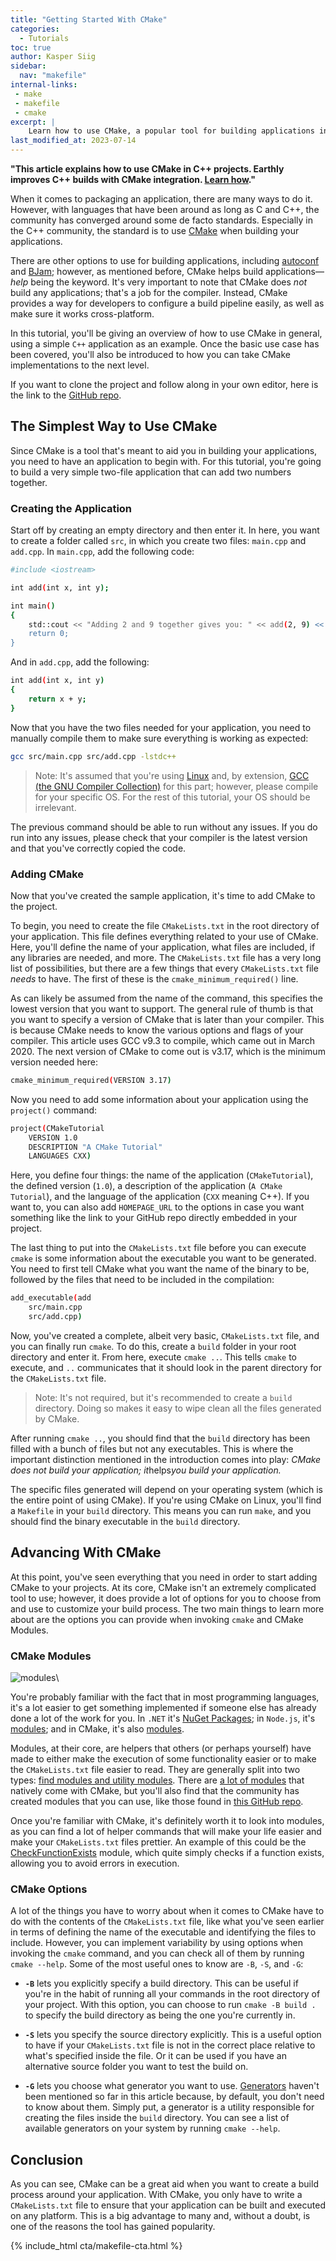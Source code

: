 ```yaml
---
title: "Getting Started With CMake"
categories:
  - Tutorials
toc: true
author: Kasper Siig
sidebar:
  nav: "makefile"
internal-links:
 - make
 - makefile
 - cmake
excerpt: |
    Learn how to use CMake, a popular tool for building applications in the C++ community. This tutorial provides a step-by-step guide on using CMake to configure a build pipeline and compile a simple C++ application.
last_modified_at: 2023-07-14
---
```

**"This article explains how to use CMake in C++ projects. Earthly improves C++ builds with CMake integration. [Learn how](https://cloud.earthly.dev/login)."**

When it comes to packaging an application, there are many ways to do it. However, with languages that have been around as long as C and C++, the community has converged around some de facto standards. Especially in the C++ community, the standard is to use [CMake](https://cmake.org) when building your applications.

There are other options to use for building applications, including [autoconf](/blog/autoconf/) and [BJam](https://www.boost.org/doc/libs/1_43_0/doc/html/jam/usage.html); however, as mentioned before, CMake helps build applications—*help* being the keyword. It's very important to note that CMake does *not* build any applications; that's a job for the compiler. Instead, CMake provides a way for developers to configure a build pipeline easily, as well as make sure it works cross-platform.

In this tutorial, you'll be giving an overview of how to use CMake in general, using a simple `C++` application as an example. Once the basic use case has been covered, you'll also be introduced to how you can take CMake implementations to the next level.

If you want to clone the project and follow along in your own editor, here is the link to the [GitHub repo](https://github.com/KSiig/cmake-tutorial).

## The Simplest Way to Use CMake

Since CMake is a tool that's meant to aid you in building your applications, you need to have an application to begin with. For this tutorial, you're going to build a very simple two-file application that can add two numbers together.

### Creating the Application

Start off by creating an empty directory and then enter it. In here, you want to create a folder called `src`, in which you create two files: `main.cpp` and `add.cpp`. In `main.cpp`, add the following code:

~~~{.bash caption=">_"}
#include <iostream>

int add(int x, int y);

int main()
{
    std::cout << "Adding 2 and 9 together gives you: " << add(2, 9) << '\n';
    return 0;
}
~~~

And in `add.cpp`, add the following:

~~~{.bash caption=">_"}
int add(int x, int y)
{
    return x + y;
}
~~~

Now that you have the two files needed for your application, you need to manually compile them to make sure everything is working as expected:

~~~{.bash caption=">_"}
gcc src/main.cpp src/add.cpp -lstdc++
~~~

> Note: It's assumed that you're using [Linux](https://www.linux.org) and, by extension, [GCC (the GNU Compiler Collection)](https://gcc.gnu.org) for this part; however, please compile for your specific OS. For the rest of this tutorial, your OS should be irrelevant.

The previous command should be able to run without any issues. If you do run into any issues, please check that your compiler is the latest version and that you've correctly copied the code.

### Adding CMake

Now that you've created the sample application, it's time to add CMake to the project.

To begin, you need to create the file `CMakeLists.txt` in the root directory of your application. This file defines everything related to your use of CMake. Here, you'll define the name of your application, what files are included, if any libraries are needed, and more. The `CMakeLists.txt` file has a very long list of possibilities, but there are a few things that every `CMakeLists.txt` file *needs* to have. The first of these is the `cmake_minimum_required()` line.

As can likely be assumed from the name of the command, this specifies the lowest version that you want to support. The general rule of thumb is that you want to specify a version of CMake that is later than your compiler. This is because CMake needs to know the various options and flags of your compiler. This article uses GCC v9.3 to compile, which came out in March 2020. The next version of CMake to come out is v3.17, which is the minimum version needed here:

~~~{.bash caption=">_"}
cmake_minimum_required(VERSION 3.17)
~~~

Now you need to add some information about your application using the `project()` command:

~~~{.bash caption=">_"}
project(CMakeTutorial
    VERSION 1.0
    DESCRIPTION "A CMake Tutorial"
    LANGUAGES CXX)
~~~

Here, you define four things: the name of the application (`CMakeTutorial`), the defined version (`1.0`), a description of the application (`A CMake Tutorial`), and the language of the application (`CXX` meaning C++). If you want to, you can also add `HOMEPAGE_URL` to the options in case you want something like the link to your GitHub repo directly embedded in your project.

The last thing to put into the `CMakeLists.txt` file before you can execute `cmake` is some information about the executable you want to be generated. You need to first tell CMake what you want the name of the binary to be, followed by the files that need to be included in the compilation:

~~~{.bash caption=">_"}
add_executable(add
    src/main.cpp
    src/add.cpp)
~~~

Now, you've created a complete, albeit very basic, `CMakeLists.txt` file, and you can finally run `cmake`. To do this, create a `build` folder in your root directory and enter it. From here, execute `cmake ..`. This tells `cmake` to execute, and `..` communicates that it should look in the parent directory for the `CMakeLists.txt` file.

> Note: It's not required, but it's recommended to create a `build` directory. Doing so makes it easy to wipe clean all the files generated by CMake.

After running `cmake ..`, you should find that the `build` directory has been filled with a bunch of files but not any executables. This is where the important distinction mentioned in the introduction comes into play: *CMake does not build your application; it*helps*you build your application.*

The specific files generated will depend on your operating system (which is the entire point of using CMake). If you're using CMake on Linux, you'll find a `Makefile` in your `build` directory. This means you can run `make`, and you should find the binary executable in the `build` directory.

## Advancing With CMake

At this point, you've seen everything that you need in order to start adding CMake to your projects. At its core, CMake isn't an extremely complicated tool to use; however, it does provide a lot of options for you to choose from and use to customize your build process. The two main things to learn more about are the options you can provide when invoking `cmake` and CMake Modules.

### CMake Modules

![modules]({{site.images}}{{page.slug}}/modules.png)\

You're probably familiar with the fact that in most programming languages, it's a lot easier to get something implemented if someone else has already done a lot of the work for you. In `.NET` it's [NuGet Packages](https://www.nuget.org/packages); in `Node.js`, it's [modules](https://nodejs.org/api/modules.html); and in CMake, it's also [modules](https://cmake.org/cmake/help/latest/manual/cmake-modules.7.html).

Modules, at their core, are helpers that others (or perhaps yourself) have made to either make the execution of some functionality easier or to make the `CMakeLists.txt` file easier to read. They are generally split into two types: [find modules and utility modules](https://cmake.org/cmake/help/book/mastering-cmake/chapter/Modules.html). There are [a lot of modules](https://cmake.org/cmake/help/latest/manual/cmake-modules.7.html) that natively come with CMake, but you'll also find that the community has created modules that you can use, like those found in [this GitHub repo](https://github.com/rpavlik/cmake-modules).

Once you're familiar with CMake, it's definitely worth it to look into modules, as you can find a lot of helper commands that will make your life easier and make your `CMakeLists.txt` files prettier. An example of this could be the [CheckFunctionExists](https://cmake.org/cmake/help/latest/module/CheckFunctionExists.html) module, which quite simply checks if a function exists, allowing you to avoid errors in execution.

### CMake Options

A lot of the things you have to worry about when it comes to CMake have to do with the contents of the `CMakeLists.txt` file, like what you've seen earlier in terms of defining the name of the executable and identifying the files to include. However, you can implement variability by using options when invoking the `cmake` command, and you can check all of them by running `cmake --help`. Some of the most useful ones to know are `-B`, `-S`, and `-G`:

* **`-B`** lets you explicitly specify a build directory. This can be useful if you're in the habit of running all your commands in the root directory of your project. With this option, you can choose to run `cmake -B build .` to specify the build directory as being the one you're currently in.

* **`-S`** lets you specify the source directory explicitly. This is a useful option to have if your `CMakeLists.txt` file is not in the correct place relative to what's specified inside the file. Or it can be used if you have an alternative source folder you want to test the build on.

* **`-G`** lets you choose what generator you want to use. [Generators](https://cmake.org/cmake/help/latest/manual/cmake-generators.7.html#manual:cmake-generators(7)) haven't been mentioned so far in this article because, by default, you don't need to know about them. Simply put, a generator is a utility responsible for creating the files inside the `build` directory. You can see a list of available generators on your system by running `cmake --help`.

## Conclusion

As you can see, CMake can be a great aid when you want to create a build process around your application. With CMake, you only have to write a `CMakeLists.txt` file to ensure that your application can be built and executed on any platform. This is a big advantage to many and, without a doubt, is one of the reasons the tool has gained popularity.

{% include_html cta/makefile-cta.html %}

<!-- If you like the format of using CMake and Makefiles, in general, but have a hard time seeing how to specifically fit it into your application, check out [Earthly](https://earthly.dev/). Earthly is a tool that takes the best parts of Makefiles and combines them with Docker to make builds easier.
 -->
